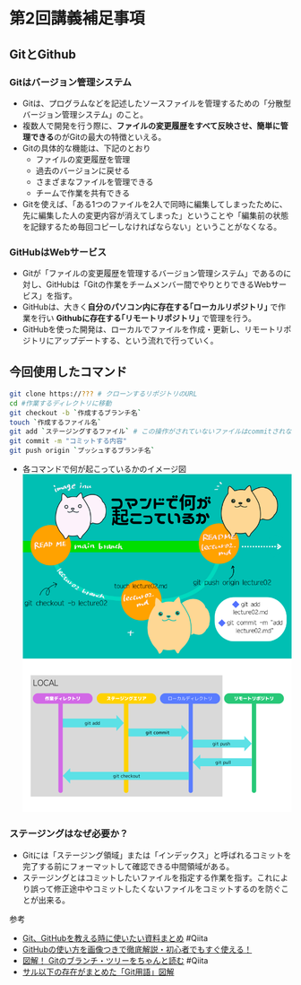 # 第2回講義補足事項

## GitとGithub

### Gitはバージョン管理システム

- Gitは、プログラムなどを記述したソースファイルを管理するための「分散型バージョン管理システム」のこと。
- 複数人で開発を行う際に、**ファイルの変更履歴をすべて反映させ、簡単に管理できる**のがGitの最大の特徴といえる。
- Gitの具体的な機能は、下記のとおり
  - ファイルの変更履歴を管理
  - 過去のバージョンに戻せる
  - さまざまなファイルを管理できる
  - チームで作業を共有できる
- Gitを使えば、「ある1つのファイルを2人で同時に編集してしまったために、先に編集した人の変更内容が消えてしまった」ということや「編集前の状態を記録するため毎回コピーしなければならない」ということがなくなる。

### GitHubはWebサービス

- Gitが「ファイルの変更履歴を管理するバージョン管理システム」であるのに対し、GitHubは「Gitの作業をチームメンバー間でやりとりできるWebサービス」を指す。
- GitHubは、大きく**自分のパソコン内に存在する｢ローカルリポジトリ｣** で作業を行い **Githubに存在する｢リモートリポジトリ｣** で管理を行う。
- GitHubを使った開発は、ローカルでファイルを作成・更新し、リモートリポジトリにアップデートする、という流れで行っていく。

## 今回使用したコマンド

```sh
git clone https://??? # クローンするリポジトリのURL
cd #作業するディレクトリに移動
git checkout -b `作成するブランチ名`
touch `作成するファイル名`
git add `ステージングするファイル` # この操作がされていないファイルはcommitされない
git commit -m "コミットする内容"
git push origin `プッシュするブランチ名`
```
- 各コマンドで何が起こっているかのイメージ図
![Alt text](images02/gitadd.png)
![Alt text](images02/gitcommand.png)

### ステージングはなぜ必要か？

- Gitには「ステージング領域」または「インデックス」と呼ばれるコミットを完了する前にフォーマットして確認できる中間領域がある。
- ステージングとはコミットしたいファイルを指定する作業を指す。これにより誤って修正途中やコミットしたくないファイルをコミットするのを防ぐことが出来る。
  
参考

- [Git、GitHubを教える時に使いたい資料まとめ](https://qiita.com/yuyakato/items/41751848add5dfd5289c) #Qiita
- [GitHubの使い方を画像つきで徹底解説・初心者でもすぐ使える！](https://www.sejuku.net/blog/73468)
- [図解！ Gitのブランチ・ツリーをちゃんと読む](https://qiita.com/jesus_isao/items/2a0495c973a4c911c2cc) #Qiita 
- [サル以下の存在がまとめた「Git用語」図解](https://qiita.com/hamachi4708/items/6517b0964c6ed1685ecf)
